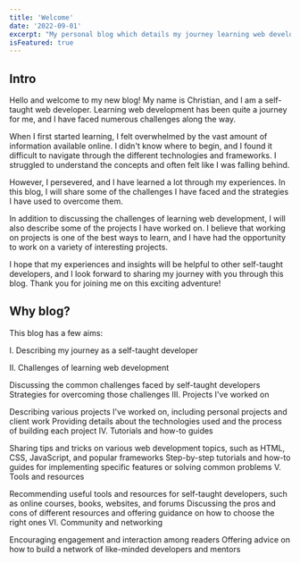 ```yaml
---
title: 'Welcome'
date: '2022-09-01'
excerpt: "My personal blog which details my journey learning web development."
isFeatured: true
---
```


## Intro

Hello and welcome to my new blog! My name is Christian, and I am a self-taught web developer. Learning web development has been quite a journey for me, and I have faced numerous challenges along the way.

When I first started learning, I felt overwhelmed by the vast amount of information available online. I didn't know where to begin, and I found it difficult to navigate through the different technologies and frameworks. I struggled to understand the concepts and often felt like I was falling behind.

However, I persevered, and I have learned a lot through my experiences. In this blog, I will share some of the challenges I have faced and the strategies I have used to overcome them.

In addition to discussing the challenges of learning web development, I will also describe some of the projects I have worked on. I believe that working on projects is one of the best ways to learn, and I have had the opportunity to work on a variety of interesting projects.

I hope that my experiences and insights will be helpful to other self-taught developers, and I look forward to sharing my journey with you through this blog. Thank you for joining me on this exciting adventure!

## Why blog?

This blog has a few aims:

I. Describing my journey as a self-taught developer

II. Challenges of learning web development

Discussing the common challenges faced by self-taught developers
Strategies for overcoming those challenges
III. Projects I've worked on

Describing various projects I've worked on, including personal projects and client work
Providing details about the technologies used and the process of building each project
IV. Tutorials and how-to guides

Sharing tips and tricks on various web development topics, such as HTML, CSS, JavaScript, and popular frameworks
Step-by-step tutorials and how-to guides for implementing specific features or solving common problems
V. Tools and resources

Recommending useful tools and resources for self-taught developers, such as online courses, books, websites, and forums
Discussing the pros and cons of different resources and offering guidance on how to choose the right ones
VI. Community and networking

Encouraging engagement and interaction among readers
Offering advice on how to build a network of like-minded developers and mentors

